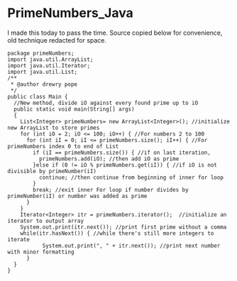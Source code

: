 # PrimeNumbers_Java
I made this today to pass the time. Source copied below for convenience, old technique redacted for space.

    package primeNumbers;
    import java.util.ArrayList;
    import java.util.Iterator;
    import java.util.List;
    /**
     * @author drewry pope
     */
    public class Main {
      //New method, divide iO against every found prime up to iO
      public static void main(String[] args)
      {
        List<Integer> primeNumbers= new ArrayList<Integer>(); //initialize new ArrayList to store primes
        for (int iO = 2; iO <= 100; iO++) { //For numbers 2 to 100
          for (int iI = 0; iI <= primeNumbers.size(); iI++) { //For primeNumbers index 0 to end of List
            if (iI == primeNumbers.size()) { //if on last iteration, 
              primeNumbers.add(iO); //then add iO as prime
            }else if (0 != iO % primeNumbers.get(iI)) { //if iO is not divisible by primeNumber(iI)
              continue; //then continue from beginning of inner for loop
            }
            break; //exit inner For loop if number divides by primeNumber(iI) or number was added as prime
          } 
        }
        Iterator<Integer> itr = primeNumbers.iterator();  //initialize an iterator to output array
        System.out.print(itr.next()); //print first prime without a comma
        while(itr.hasNext()) { //while there's still more integers to iterate
               System.out.print(", " + itr.next()); //print next number with minor formatting
          }
      }
    }
